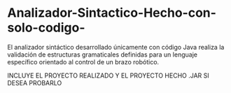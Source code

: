 # Analizador-Sintactico-Hecho-con-solo-codigo-
El analizador sintáctico desarrollado únicamente con código Java realiza la validación de estructuras gramaticales definidas para un lenguaje específico orientado al control de un brazo robótico.

INCLUYE EL PROYECTO REALIZADO Y EL PROYECTO HECHO .JAR SI DESEA PROBARLO 
